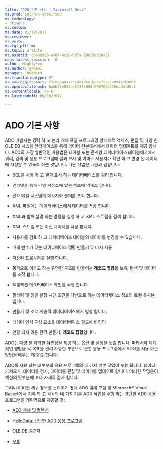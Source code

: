 ```yaml
---
title: "ADO 기본 사항 | Microsoft Docs"
ms.prod: sql-non-specified
ms.technology:
- drivers
ms.custom: 
ms.date: 01/19/2017
ms.reviewer: 
ms.suite: 
ms.tgt_pltfrm: 
ms.topic: article
ms.assetid: d6a66928-e68f-4c38-b87a-838c5de50a28
caps.latest.revision: 10
author: MightyPen
ms.author: genemi
manager: jhubbard
ms.translationtype: MT
ms.sourcegitcommit: f7e6274d77a9cdd4de6cbcaef559ca99f77b3608
ms.openlocfilehash: 6abb3fe852de5158f68df086768f776da3efd5c1
ms.contentlocale: ko-kr
ms.lasthandoff: 09/09/2017

---
```

# <a name="ado-fundamentals"></a>ADO 기본 사항
ADO 개발자는 강력 하 고 논리 개체 모델 프로그래밍 방식으로 액세스, 편집 및 다양 한 OLE DB 시스템 인터페이스를 통해 데이터 원본에서에서 데이터 업데이트를 제공 합니다. ADO의 가장 일반적인 사용법은 테이블 또는 관계형 데이터베이스 테이블에서에서 쿼리, 검색 및 응용 프로그램에 결과 표시 및 아마도 사용자가 확인 하 고 변경 된 데이터에 저장할 수 있도록 하는 것입니다. 다른 작업은 다음과 같습니다.  
  
-   SQL을 사용 하 고 결과 표시 하는 데이터베이스를 쿼리 합니다.  
  
-   인터넷을 통해 파일 저장소에 있는 정보에 액세스 합니다.  
  
-   전자 메일 시스템의 메시지와 폴더를 조작 합니다.  
  
-   XML 파일에는 데이터베이스에서 데이터를 저장 합니다.  
  
-   XML과 함께 설명 하는 명령을 실행 하 고 XML 스트림을 검색 합니다.  
  
-   XML 스트림 또는 이진 데이터를 저장 합니다.  
  
-   사용자를 검토 하 고 데이터베이스 테이블의 데이터를 변경할 수 있습니다.  
  
-   매개 변수가 있는 데이터베이스 명령 만들기 및 다시 사용  
  
-   저장된 프로시저를 실행 합니다.  
  
-   동적으로 이라고 하는 유연한 구조를 만들어는 **레코드 집합**를 보유, 탐색 및 데이터를 조작 합니다.  
  
-   트랜잭션 데이터베이스 작업을 수행 합니다.  
  
-   필터링 및 정렬 실행 시간 조건을 기반으로 하는 데이터베이스 정보의 로컬 복사본입니다.  
  
-   만들기 및 조작 계층적 데이터베이스에서 발생 합니다.  
  
-   데이터 인식 구성 요소를 데이터베이스 필드에 바인딩  
  
-   연결 되지 않은 원격 만들기, **레코드 집합**합니다.  
  
 ADO는 다양 한 이러한 유연성을 제공 하는 옵션 및 설정을 노출 합니다. 따라서이 체계적인 방법을 각 목표를 관리 가능한 부분으로 분할 응용 프로그램에서 ADO를 사용 하는 방법을 배우는 데 중요 합니다.  
  
 ADO를 사용 하는 대부분의 응용 프로그램의 네 가지 기본 작업이 포함 됩니다: 데이터 가져오기, 데이터를 검사, 데이터를 편집 및 데이터를 업데이트 합니다. 이러한 작업은이 섹션의 뒷부분에 보다 자세히 검사 합니다.  
  
 그러나 이러한 세부 정보를 논의하기 전에 ADO 개체 모델 및 Microsoft® Visual Basic®에서 기록 되 고 각각의 네 가지 기본 ADO 작업을 수행 하는 간단한 ADO 응용 프로그램을 개략적으로 제공할 것:  
  
-   [ADO 개체 및 컬렉션](../../../ado/guide/data/ado-objects-and-collections.md)  
  
-   [HelloData: 간단한 ADO 응용 프로그램](../../../ado/guide/data/hellodata-a-simple-ado-application.md)  
  
-   [OLE DB 공급자](../../../ado/guide/data/ole-db-providers-ado.md)  
  
-   [오류](../../../ado/guide/data/errors-ado.md)

